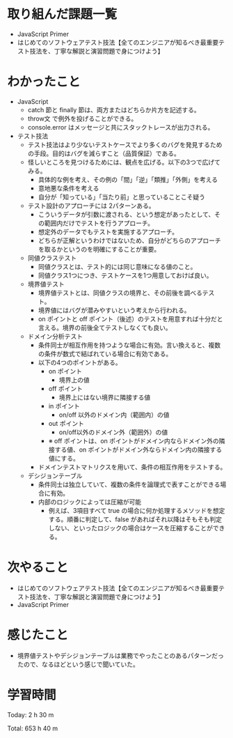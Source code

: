 # 取り組んだ課題一覧
- JavaScript Primer
- はじめてのソフトウェアテスト技法【全てのエンジニアが知るべき最重要テスト技法を、丁寧な解説と演習問題で身につけよう】

# わかったこと
- JavaScript
  - catch 節と finally 節は、両方またはどちらか片方を記述する。
  - throw文 で例外を投げることができる。
  - console.error はメッセージと共にスタックトレースが出力される。
- テスト技法
  - テスト技法はより少ないテストケースでより多くのバグを発見するための手段。目的はバグを減らすこと（品質保証）である。
  - 怪しいところを見つけるためには、観点を広げる。以下の3つで広げてみる。
    - 具体的な例を考え、その例の「間」「逆」「類推」「外側」を考える
    - 意地悪な条件を考える
    - 自分が「知っている」「当たり前」と思っていることこそ疑う
  - テスト設計のアプローチには 2パターンある。
    - こういうデータが引数に渡される、という想定があったとして、その範囲内だけでテストを行うアプローチ。
    - 想定外のデータでもテストを実施するアプローチ。
    - どちらが正解というわけではないため、自分がどちらのアプローチを取るかというのを明確にすることが重要。
  - 同値クラステスト
    - 同値クラスとは、テスト的には同じ意味になる値のこと。
    - 同値クラス1つにつき、テストケースを1つ用意しておけば良い。
  - 境界値テスト
    - 境界値テストとは、同値クラスの境界と、その前後を調べるテスト。
    - 境界値にはバグが潜みやすいという考えから行われる。
    - on ポイントと off ポイント（後述）のテストを用意すれば十分だと言える。境界の前後全てテストしなくても良い。
  - ドメイン分析テスト
    - 条件同士が相互作用を持つような場合に有効。言い換えると、複数の条件が数式で結ばれている場合に有効である。
    - 以下の4つのポイントがある。
      - on ポイント
        - 境界上の値
      - off ポイント
        - 境界上にはない境界に隣接する値
      - in ポイント
        - on/off 以外のドメイン内（範囲内）の値
      - out ポイント
        - on/off以外のドメイン外（範囲外）の値
      - ※ off ポイントは、on ポイントがドメイン内ならドメイン外の隣接する値、on ポイントがドメイン外ならドメイン内の隣接する値にする。
    - ドメインテストマトリクスを用いて、条件の相互作用をテストする。
  - デシジョンテーブル
    - 条件同士は独立していて、複数の条件を論理式で表すことができる場合に有効。
    - 内部のロジックによっては圧縮が可能
      - 例えば、3項目すべて true の場合に何か処理するメソッドを想定する。順番に判定して、false があればそれ以降はそもそも判定しない、といったロジックの場合はケースを圧縮することができる。

# 次やること
- はじめてのソフトウェアテスト技法【全てのエンジニアが知るべき最重要テスト技法を、丁寧な解説と演習問題で身につけよう】
- JavaScript Primer

# 感じたこと
- 境界値テストやデシジョンテーブルは業務でやったことのあるパターンだったので、なるほどという感じで聞いていた。

# 学習時間
Today: 2 h 30 m

Total: 653 h 40 m
